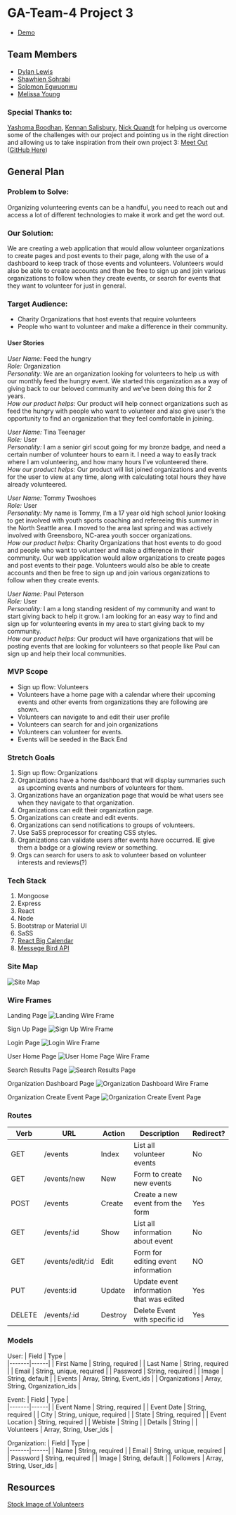 # GA-Team-4 Project 3
- [Demo](https://givebackvolunteer.herokuapp.com/)

## Team Members
 - [Dylan Lewis](https://github.com/dlew253)
 - [Shawhien Sohrabi](https://github.com/shawhien)
 - [Solomon Egwuonwu](https://github.com/segwuonwu)
 - [Melissa Young](https://github.com/melissay94)


### Special Thanks to: 
 [Yashoma Boodhan](https://github.com/yboodhan), [Kennan Salisbury](https://github.com/kennansalisbury), [Nick Quandt](https://github.com/nickubed) for helping us overcome some of the challenges with our project and pointing us in the right direction and allowing us to take inspiration from their own project 3: [Meet Out](https://meeting-out.herokuapp.com/) ([GitHub Here](https://github.com/yboodhan/meet-out))


## General Plan
### Problem to Solve: 
Organizing volunteering events can be a handful, you need to reach out and access a lot of different technologies to make it work and get the word out.

### Our Solution:
We are creating a web application that would allow volunteer organizations to create pages and post events to their page, along with the use of a dashboard to keep track of those events and volunteers. Volunteers would also be able to create accounts and then be free to sign up and join various organizations to follow when they create events, or search for events that they want to volunteer for just in general.


### Target Audience:
- Charity Organizations that host events that require volunteers
- People who want to volunteer and make a difference in their community.

#### User Stories
*User Name:* Feed the hungry  
*Role:* Organization  
*Personality:* We are an organization looking for volunteers to help us with our monthly feed the hungry event. We started this organization as a way of giving back to our beloved community and we’ve been doing this for 2 years.  
*How our product helps:* Our product will help connect organizations such as feed the hungry with people who want to volunteer and also give user’s the opportunity to find an organization that they feel comfortable in joining.  

*User Name:* Tina Teenager  
*Role:* User  
*Personality:* I am a senior girl scout going for my bronze badge, and need a certain number of volunteer hours to earn it. I need a way to easily track where I am volunteering, and how many hours I’ve volunteered there.  
*How our product helps:* Our product will list joined organizations and events for the user to view at any time, along with calculating total hours they have already volunteered.  

*User Name:* Tommy Twoshoes  
*Role:* User  
*Personality:* My name is Tommy, I’m a 17 year old high school junior looking to get involved with youth sports coaching and refereeing this summer in the North Seattle area. I moved to the area last spring and was actively involved with Greensboro, NC-area youth soccer organizations.  
*How our product helps:* Charity Organizations that host events to do good and people who want to volunteer and make a difference in their community. Our web application would allow organizations to create pages and post events to their page. Volunteers would also be able to create accounts and then be free to sign up and join various organizations to follow when they create events.  

*User Name:* Paul Peterson  
*Role:* User  
*Personality:*  I am a long standing resident of my community and want to start giving back to help it grow. I am looking for an easy way to find and sign up for volunteering events in my area to start giving back to my community.  
*How our product helps:* Our product will have organizations that will be posting events that are looking for volunteers so that people like Paul can sign up and help their local communities.  

### MVP Scope
- Sign up flow: Volunteers
- Volunteers have a home page with a calendar where their upcoming events and other events from organizations they are following are shown.
- Volunteers can navigate to and edit their user profile
- Volunteers can search for and join organizations
- Volunteers can volunteer for events.
- Events will be seeded in the Back End

### Stretch Goals
1. Sign up flow: Organizations
2. Organizations have a home dashboard that will display summaries such as upcoming events and numbers of volunteers for them.
3. Organizations have an organization page that would be what users see when they navigate to that organization.
4. Organizations can edit their organization page.
5. Organizations can create and edit events.
6. Organizations can send notifications to groups of volunteers.
7. Use SaSS preprocessor for creating CSS styles.
8. Organizations can validate users after events have occurred. IE give them a badge or a glowing review or something.
9. Orgs can search for users to ask to volunteer based on volunteer interests and reviews(?)

### Tech Stack
1. Mongoose
2. Express
3. React
4. Node
5. Bootstrap or Material UI
6. SaSS
7. [React Big Calendar](https://github.com/jquense/react-big-calendar)
8. [Messege Bird API](https://messagebird.com/en/)

### Site Map
![Site Map](./readme_images/project_site_map.png)

### Wire Frames
Landing Page
![Landing Wire Frame](./readme_images/landing_page.png)

Sign Up Page
![Sign Up Wire Frame](./readme_images/signup_page.png)

Login Page
![Login Wire Frame](./readme_images/login_page.png)

User Home Page
![User Home Page Wire Frame](./readme_images/user_home_page.png)

Search Results Page
![Search Results Page](./readme_images/search_results.png)

Organization Dashboard Page
![Organization Dashboard Wire Frame](./readme_images/organization_page.png)

Organization Create Event Page
![Organization Create Event Page](./readme_images/create_event_page.png)

### Routes
| Verb | URL | Action | Description | Redirect? |
|------|-----|--------|-------------|-----------|
| GET | /events | Index | List all volunteer events| No |
| GET | /events/new | New | Form to create new events | No |
| POST | /events | Create | Create a new event from the form | Yes |
| GET | /events/:id | Show | List all information about event | No |
| GET | /events/edit/:id | Edit | Form for editing event information | NO |
| PUT | /events:id | Update | Update event information that was edited | Yes |
| DELETE | /events/:id | Destroy | Delete Event with specific id | Yes |

 ### Models
 User:
 | Field | Type |                    
 |-------|------|
 | First Name | String, required |
 | Last Name | String, required |
 | Email | String, unique, required |
 | Password | String, required |
 | Image |  String, default |
 | Events | Array, String, Event_ids |
 | Organizations | Array, String, Organization_ids |

 Event:
 | Field | Type |                    
 |-------|------|
 | Event Name | String, required |
 | Event Date | String, required |
 | City | String, unique, required |
 | State | String, required |
 | Event Location |  String, required |
 | Webiste | String |
 | Details | String |
 | Volunteers | Array, String, User_ids |

 Organization:
 | Field | Type |                    
 |-------|------|
 | Name | String, required |
 | Email | String, unique, required |
 | Password | String, required |
 | Image |  String, default |
 | Followers | Array, String, User_ids |


## Resources
[Stock Image of Volunteers](https://charity.lovetoknow.com/Examples_of_Volunteerism)
